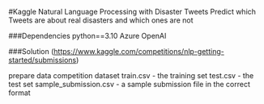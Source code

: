 #Kaggle Natural Language Processing with Disaster Tweets
Predict which Tweets are about real disasters and which ones are not

###Dependencies
python==3.10
Azure OpenAI

###Solution
(https://www.kaggle.com/competitions/nlp-getting-started/submissions)

prepare data
competition dataset
train.csv - the training set
test.csv - the test set
sample_submission.csv - a sample submission file in the correct format
